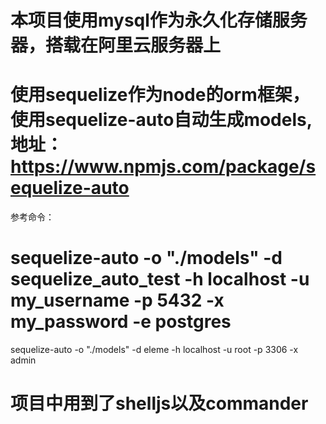 # 本项目使用mysql作为永久化存储服务器，搭载在阿里云服务器上

# 使用sequelize作为node的orm框架，使用sequelize-auto自动生成models,地址：https://www.npmjs.com/package/sequelize-auto

参考命令：
# sequelize-auto -o "./models" -d sequelize_auto_test -h localhost -u my_username -p 5432 -x my_password -e postgres

sequelize-auto -o "./models" -d eleme -h localhost -u root -p 3306 -x admin

# 项目中用到了shelljs以及commander
